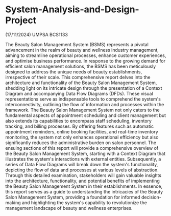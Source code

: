 # System-Analysis-and-Design-Project
(17/11/2024) UMPSA BCS1133


  The Beauty Salon Management System (BSMS) represents a pivotal advancement in the realm of beauty and wellness industry management, aiming to streamline operational processes, enhance customer experiences, and optimise business performance. In response to the growing demand for efficient salon management solutions, the BSMS has been meticulously designed to address the unique needs of beauty establishments, irrespective of their scale.
  This comprehensive report delves into the architecture and functionality of the Beauty Salon Management System, shedding light on its intricate design through the presentation of a Context Diagram and accompanying Data Flow Diagrams (DFDs). These visual representations serve as indispensable tools to comprehend the system's interconnectivity, outlining the flow of information and processes within the framework.
  The Beauty Salon Management System not only caters to the fundamental aspects of appointment scheduling and client management but also extends its capabilities to encompass staff scheduling, inventory tracking, and billing processes. By offering features such as automatic appointment reminders, online booking facilities, and real-time inventory monitoring, the system not only enhances operational efficiency but also significantly reduces the administrative burden on salon personnel.
  The ensuing sections of this report will provide a comprehensive overview of the Beauty Salon Management System, starting with a Context Diagram that illustrates the system's interactions with external entities. Subsequently, a series of Data Flow Diagrams will break down the system's functionality, depicting the flow of data and processes at various levels of abstraction. Through this detailed examination, stakeholders will gain valuable insights into the architecture, functionality, and potential benefits of implementing the Beauty Salon Management System in their establishments.
  In essence, this report serves as a guide to understanding the intricacies of the Beauty Salon Management System, providing a foundation for informed decision-making and highlighting the system's capability to revolutionize the management landscape of beauty and wellness enterprises.
